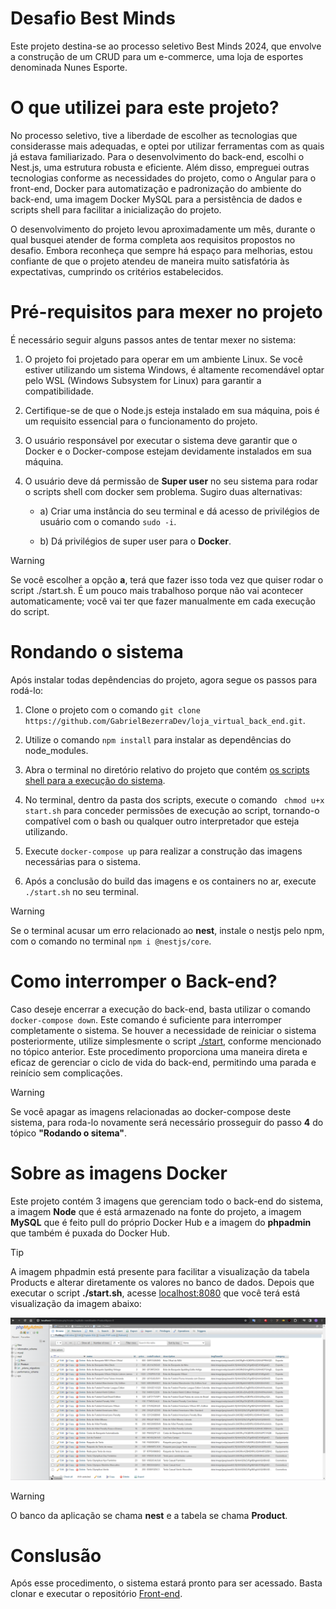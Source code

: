 # Desafio Best Minds
<p>
  Este projeto destina-se ao processo seletivo Best Minds 2024, que envolve a construção de um CRUD para um e-commerce, uma loja de esportes denominada Nunes Esporte.
</p>

# O que utilizei para este projeto?
No processo seletivo, tive a liberdade de escolher as tecnologias que considerasse mais adequadas, e optei por utilizar ferramentas com as quais já estava familiarizado. Para o desenvolvimento do back-end, escolhi o Nest.js, uma estrutura robusta e eficiente. Além disso, empreguei outras tecnologias conforme as necessidades do projeto, como o Angular para o front-end, Docker para automatização e padronização do ambiente do back-end, uma imagem Docker MySQL para a persistência de dados e scripts shell para facilitar a inicialização do projeto.

O desenvolvimento do projeto levou aproximadamente um mês, durante o qual busquei atender de forma completa aos requisitos propostos no desafio. Embora reconheça que sempre há espaço para melhorias, estou confiante de que o projeto atendeu de maneira muito satisfatória às expectativas, cumprindo os critérios estabelecidos. 

# Pré-requisitos para mexer no projeto
É necessário seguir alguns passos antes de tentar mexer no sistema:
1. O projeto foi projetado para operar em um ambiente Linux. Se você estiver utilizando um sistema Windows, é altamente recomendável optar pelo WSL (Windows Subsystem for Linux) para garantir a compatibilidade.

2. Certifique-se de que o Node.js esteja instalado em sua máquina, pois é um requisito essencial para o funcionamento do projeto.

3. O usuário responsável por executar o sistema deve garantir que o Docker e o Docker-compose estejam devidamente instalados em sua máquina.

4. O usuário deve dá permissão de **Super user** no seu sistema para rodar o scripts shell com docker sem problema. Sugiro duas alternativas:

   - a) Criar uma instância do seu terminal e dá acesso de privilégios de usuário com o comando `sudo -i`.

   - b) Dá privilégios de super user para o **Docker**.


> [!WARNING]
> Se você escolher a opção **a**, terá que fazer isso toda vez que quiser rodar o script ./start.sh. É um pouco mais trabalhoso porque não vai acontecer automaticamente; você vai ter que fazer manualmente em cada execução do script.

# Rondando o sistema
Após instalar todas depêndencias do projeto, agora segue os passos para rodá-lo:
1. Clone o projeto com o comando `git clone https://github.com/GabrielBezerraDev/loja_virtual_back_end.git`.
   
2. Utilize o comando `npm install` para instalar as dependências do node_modules.

3. Abra o terminal no diretório relativo do projeto que contém [os scripts shell para a execução do sistema](./shell).

4. No terminal, dentro da pasta dos scripts, execute o comando ` chmod u+x start.sh` para conceder permissões de execução ao script, tornando-o compatível com o bash ou qualquer outro interpretador que esteja utilizando.

5. Execute `docker-compose up` para realizar a construção das imagens necessárias para o sistema.

6. Após a conclusão do build das imagens e os containers no ar, execute `./start.sh` no seu terminal.

> [!WARNING]
> Se o terminal acusar um erro relacionado ao **nest**, instale o nestjs pelo npm, com o comando no terminal `npm i @nestjs/core`.

# Como interromper o Back-end?
Caso deseje encerrar a execução do back-end, basta utilizar o comando `docker-compose down`. Este comando é suficiente para interromper completamente o sistema. Se houver a necessidade de reiniciar o sistema posteriormente, utilize simplesmente o script [./start](./shell), conforme mencionado no tópico anterior. Este procedimento proporciona uma maneira direta e eficaz de gerenciar o ciclo de vida do back-end, permitindo uma parada e reinício sem complicações.

> [!WARNING]
> Se você apagar as imagens relacionadas ao docker-compose deste sistema, para roda-lo novamente será necessário prosseguir do passo **4** do tópico **"Rodando o sitema"**.

# Sobre as imagens Docker
Este projeto contém 3 imagens que gerenciam todo o back-end do sistema, a imagem **Node** que é está armazenado na fonte do projeto, a imagem **MySQL** que é feito pull do próprio Docker Hub e a imagem do **phpadmin** que também é puxada do Docker Hub.

> [!TIP]
> A imagem phpadmin está presente para facilitar a visualização da tabela Products e alterar diretamente os valores no banco de dados. Depois que executar o script **./start.sh**, acesse [localhost:8080](http://localhost:8080) que você terá está visualização da imagem abaixo:

![phpadminImage](/assets/imgs/phpadmin.png)

> [!WARNING]
> O banco da aplicação se chama **nest** e a tabela se chama **Product**.

# Conslusão
Após esse procedimento, o sistema estará pronto para ser acessado. Basta clonar e executar o repositório [Front-end](https://github.com/GabrielBezerraDev/loja_virtual-front_end).




